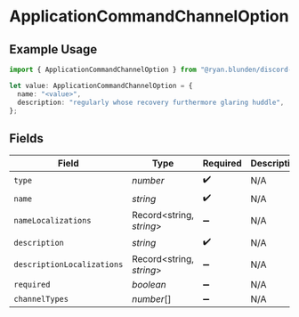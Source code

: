 # ApplicationCommandChannelOption

## Example Usage

```typescript
import { ApplicationCommandChannelOption } from "@ryan.blunden/discord-sdk/models/components";

let value: ApplicationCommandChannelOption = {
  name: "<value>",
  description: "regularly whose recovery furthermore glaring huddle",
};
```

## Fields

| Field                      | Type                       | Required                   | Description                |
| -------------------------- | -------------------------- | -------------------------- | -------------------------- |
| `type`                     | *number*                   | :heavy_check_mark:         | N/A                        |
| `name`                     | *string*                   | :heavy_check_mark:         | N/A                        |
| `nameLocalizations`        | Record<string, *string*>   | :heavy_minus_sign:         | N/A                        |
| `description`              | *string*                   | :heavy_check_mark:         | N/A                        |
| `descriptionLocalizations` | Record<string, *string*>   | :heavy_minus_sign:         | N/A                        |
| `required`                 | *boolean*                  | :heavy_minus_sign:         | N/A                        |
| `channelTypes`             | *number*[]                 | :heavy_minus_sign:         | N/A                        |